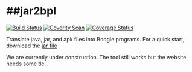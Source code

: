 ##jar2bpl
=======

[![Build Status](https://travis-ci.org/martinschaef/jar2bpl.png)](https://travis-ci.org/martinschaef/jar2bpl)
[![Coverity Scan](https://scan.coverity.com/projects/5808/badge.svg)](https://scan.coverity.com/projects/5808)
[![Coverage Status](https://coveralls.io/repos/martinschaef/jar2bpl/badge.svg?branch=master)](https://coveralls.io/r/martinschaef/jar2bpl?branch=master) 

Translate java, jar, and apk files into Boogie programs.
For a quick start, download the [jar file](https://github.com/martinschaef/jar2bpl/blob/master/jar2bpl/dist/jar2bpl.jar)

We are currently under construction. The tool still works but the website needs some tlc.


